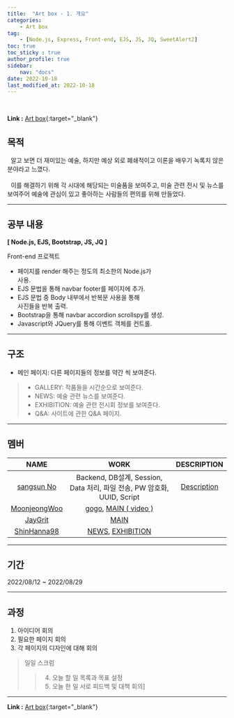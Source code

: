 ```yaml
---
title:  "Art box - 1. 개요"
categories: 
    - Art box
tag: 
    - [Node.js, Express, Front-end, EJS, JS, JQ, SweetAlert2]
toc: true
toc_sticky : true
author_profile: true
sidebar:
    nav: "docs"
date: 2022-10-18
last_modified_at: 2022-10-18
---
```


<br/>

**Link :** [Art box](http://118.67.142.110:8000/ "Art box"){:target="_blank"}  

## 목적
&nbsp; 알고 보면 더 재미있는 예술, 하지만 예상 외로 폐쇄적이고 이론을 배우기 녹록치 않은 분야라고 느꼈다.  
<br/>
&nbsp; 이를 해결하기 위해 각 시대에 해당되는 미술품을 보여주고, 미술 관련 전시 및 뉴스를 보여주어 예술에 관심이 있고 좋아하는 사람들의 편의를 위해 만들었다.

---
## 공부 내용
**[ Node.js, EJS, Bootstrap, JS, JQ ]**  

Front-end 프로젝트
- 페이지를 render 해주는 정도의 최소한의 Node.js가 <br/> 사용.
- EJS 문법을 통해 navbar footer를 페이지에 추가.
- EJS 문법 중 Body 내부에서 반복문 사용을 통해 <br/> 사진들을 반복 출력.
- Bootstrap을 통해 navbar accordion scrollspy를 생성.
- Javascript와  JQuery를 통해 이벤트 객체를 컨트롤.

---
## 구조
- 메인 페이지:  다른 페이지들의 정보를 약간 씩 보여준다.
> - GALLERY: 작품들을 시간순으로 보여준다.
> - NEWS: 예술 관련 뉴스를 보여준다.
> - EXHIBITION: 예술 관련 전시회 정보를 보여준다.
> - Q&A: 사이트에 관한 Q&A 페이지.  

---
## 멤버
|NAME|WORK|DESCRIPTION|
|:---:|:---:|:---:|
|[sangsun No](https://github.com/sangsunNo "sangsun No")|Backend, DB설계, Session, Data 처리, 파일 전송, PW 암호화, UUID, Script|[Description](https://sangsunno.github.io/art%20box/art-box-3-GALLERY-%EC%84%A4%EA%B3%84/ "Description")|
|[MoonjeongWoo](https://github.com/MoonjeongWoo/ "MoonjeongWoo")|[gogo]( "Q&A"), [MAIN ( video )](http://118.67.142.110:8000/ "MAIN ( video )")||
|[JayGrit](https://github.com/jaydive "JayGrit")|[MAIN](http://118.67.142.110:8000/ "MAIN ")||
|[ShinHanna98](https://github.com/ShinHanna98 "ShinHanna98")|[NEWS](http://118.67.142.110:8000/news_page "NEWS"), [EXHIBITION](http://118.67.142.110:8000/exhibition "EXHIBITION")||

---
## 기간
2022/08/12 ~ 2022/08/29

---
## 과정
1. 아이디어 회의
2. 필요한 페이지 회의
3. 각 페이지의 디자인에 대해 회의
>일일 스크럼
>>4. 오늘 할 일 목록과 목표 설정
>>5. 오늘 한 일 서로 피드백 및 대책 회의]

---

**Link :** [Art box](http://118.67.142.110:8000/ "Art box"){:target="_blank"}  
